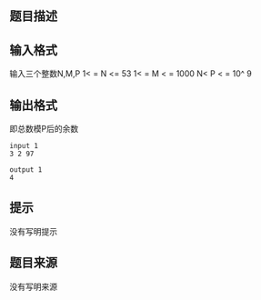 


## 题目描述
## 输入格式
输入三个整数N,M,P
1< = N <= 53
1< = M < = 1000
N< P   < = 10^ 9
## 输出格式
即总数模P后的余数

```input1
input 1
3 2 97

```
```output1
output 1
4
```

## 提示
没有写明提示
## 题目来源
没有写明来源



